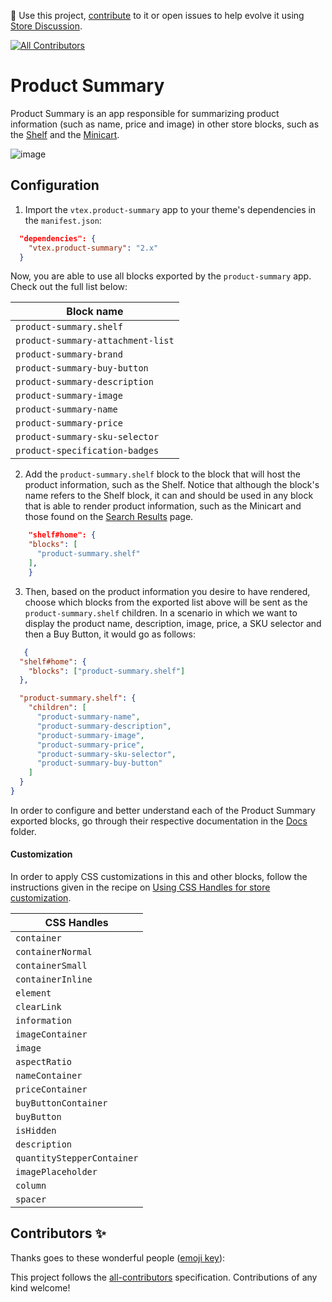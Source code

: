 📢 Use this project, [contribute](https://github.com/vtex-apps/product-summary) to it or open issues to help evolve it using [Store Discussion](https://github.com/vtex-apps/store-discussion).
<!-- ALL-CONTRIBUTORS-BADGE:START - Do not remove or modify this section -->
[![All Contributors](https://img.shields.io/badge/all_contributors-0-orange.svg?style=flat-square)](#contributors-)
<!-- ALL-CONTRIBUTORS-BADGE:END -->

# Product Summary

Product Summary is an app responsible for summarizing product information (such as name, price and image) in other store blocks, such as the [Shelf](https://vtex.io/docs/components/all/vtex.shelf/) and the [Minicart](https://vtex.io/docs/components/all/vtex.minicart/).

![image](https://user-images.githubusercontent.com/284515/70235170-1a503a80-1741-11ea-952d-07b178995f92.png)

## Configuration

1. Import the `vtex.product-summary` app to your theme's dependencies in the `manifest.json`:

```json
  "dependencies": {
    "vtex.product-summary": "2.x"
  }
```

Now, you are able to use all blocks exported by the `product-summary` app. Check out the full list below:

| Block name     | 
| -------------- | 
| `product-summary.shelf` | 
| `product-summary-attachment-list` | 
| `product-summary-brand`         | 
| `product-summary-buy-button` | 
| `product-summary-description` | 
| `product-summary-image` |
| `product-summary-name` | 
| `product-summary-price` | 
| `product-summary-sku-selector` | 
| `product-specification-badges` | 


2. Add the `product-summary.shelf` block to the block that will host the product information, such as the Shelf. Notice that although the block's name refers to the Shelf block, it can and should be used in any block that is able to render product information, such as the Minicart and those found on the [Search Results](https://vtex.io/docs/components/all/vtex.search-result/) page.

```json
    "shelf#home": {
    "blocks": [
      "product-summary.shelf"
    ],
    }
```
    
3. Then, based on the product information you desire to have rendered, choose which blocks from the exported list above will be sent as the `product-summary.shelf` children. In a scenario in which we want to display the product name, description, image, price, a SKU selector and then a Buy Button, it would go as follows:

```json
   {
  "shelf#home": {
    "blocks": ["product-summary.shelf"]
  },

  "product-summary.shelf": {
    "children": [
      "product-summary-name",
      "product-summary-description",
      "product-summary-image",
      "product-summary-price",
      "product-summary-sku-selector",
      "product-summary-buy-button"
    ]
  }
}
```

In order to configure and better understand each of the Product Summary exported blocks, go through their respective documentation in the [Docs](https://github.com/vtex-apps/product-summary/tree/master/docs) folder.

#### Customization

In order to apply CSS customizations in this and other blocks, follow the instructions given in the recipe on [Using CSS Handles for store customization](https://vtex.io/docs/recipes/style/using-css-handles-for-store-customization).

| CSS Handles                | 
| -------------------------- |
| `container`                |
| `containerNormal`          |
| `containerSmall`           |
| `containerInline`          |
| `element`                  |
| `clearLink`                |
| `information`              |
| `imageContainer`           |
| `image`                    |
| `aspectRatio`              |
| `nameContainer`            |
| `priceContainer`           |
| `buyButtonContainer`       |
| `buyButton`                |
| `isHidden`                 |
| `description`              |
| `quantityStepperContainer` |
| `imagePlaceholder`         |
| `column`                   |
| `spacer`                   |

## Contributors ✨

Thanks goes to these wonderful people ([emoji key](https://allcontributors.org/docs/en/emoji-key)):

<!-- ALL-CONTRIBUTORS-LIST:START - Do not remove or modify this section -->
<!-- prettier-ignore-start -->
<!-- markdownlint-disable -->
<!-- markdownlint-enable -->
<!-- prettier-ignore-end -->
<!-- ALL-CONTRIBUTORS-LIST:END -->

This project follows the [all-contributors](https://github.com/all-contributors/all-contributors) specification. Contributions of any kind welcome!